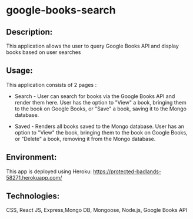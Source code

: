 # google-books-search

## Description:
This application allows the user to query Google Books API and display books based on user searches


## Usage:

This application consists of 2 pages :


- Search - User can search for books via the Google Books API and render them here. User has the option to "View" a book, bringing them to the book on Google Books, or "Save" a book, saving it to the Mongo database.

- Saved - Renders all books saved to the Mongo database. User has an option to "View" the book, bringing them to the book on Google Books, or "Delete" a book, removing it from the Mongo database.

## Environment:
This app is deployed using Heroku:  https://protected-badlands-58271.herokuapp.com/ 


## Technologies:

CSS, React JS, Express,Mongo DB, Mongoose, Node.js, Google Books API
